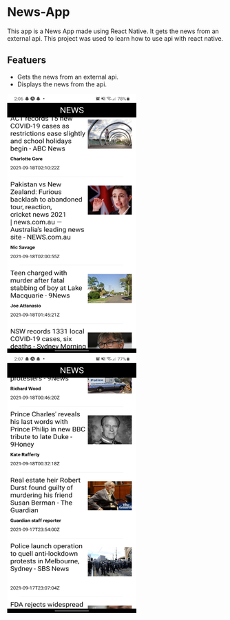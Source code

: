 # News-App
This app is a News App made using React Native. It gets the news from an external api. This project was used to learn how to use api with react native.

## Featuers
- Gets the news from an external api.
- Displays the news from the api.

<img src="https://github.com/Sooryasanand/News-App/blob/main/assets/ScreenShot/Screenshot_20210918-140700_Expo%20Go.jpg" width="300" height="600">

<img src="https://github.com/Sooryasanand/News-App/blob/main/assets/ScreenShot/Screenshot_20210918-140712_Expo%20Go.jpg" width="300" height="600">
